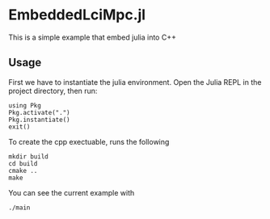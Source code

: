 # EmbeddedLciMpc.jl
This is a simple example that embed julia into C++

## Usage 
First we have to instantiate the julia environment. Open the Julia REPL in the project directory, then run:

```
using Pkg
Pkg.activate(".")
Pkg.instantiate()
exit()
```

To create the cpp exectuable, runs the following
```
mkdir build 
cd build 
cmake ..
make
```
You can see the current example with 
```
./main
```